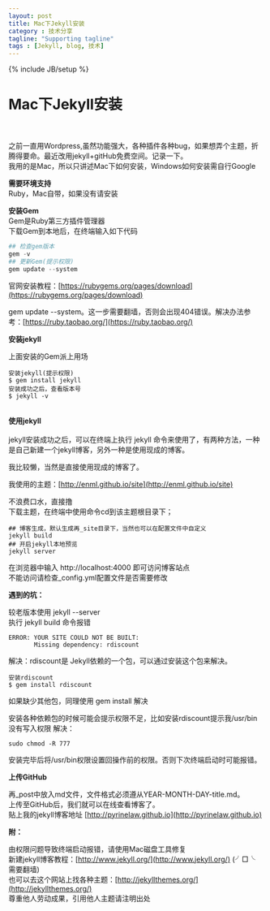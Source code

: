 ```yaml
---
layout: post
title: Mac下Jekyll安装
category : 技术分享
tagline: "Supporting tagline"
tags : [Jekyll, blog, 技术]
---
```

{% include JB/setup %}
# Mac下Jekyll安装

<br><br>
之前一直用Wordpress,虽然功能强大，各种插件各种bug，如果想弄个主题，折腾得要命。最近改用jekyll+gitHub免费空间。记录一下。<br >
我用的是Mac，所以只讲述Mac下如何安装，Windows如何安装需自行Google

**需要环境支持**<br>
Ruby，Mac自带，如果没有请安装

**安装Gem**<br>
Gem是Ruby第三方插件管理器<br>
下载Gem到本地后，在终端输入如下代码

``` python
## 检查gem版本
gem -v
## 更新Gem(提示权限)
gem update --system
```
<!--break-->

官网安装教程：[https://rubygems.org/pages/download](https://rubygems.org/pages/download)

gem update --system。这一步需要翻墙，否则会出现404错误。解决办法参考：[https://ruby.taobao.org/](https://ruby.taobao.org/)


**安装jekyll**

上面安装的Gem派上用场

```
安装jekyll(提示权限)
$ gem install jekyll
安装成功之后，查看版本号
$ jekyll -v
```

<br>**使用jekyll**<br><br>
jekyll安装成功之后，可以在终端上执行 jekyll 命令来使用了，有两种方法，一种是自己新建一个jekyll博客，另外一种是使用现成的博客。

我比较懒，当然是直接使用现成的博客了。

我使用的主题：[http://enml.github.io/site](http://enml.github.io/site)

不浪费口水，直接撸<br>
下载主题，在终端中使用命令cd到该主题根目录下；

```
## 博客生成，默认生成再_site目录下，当然也可以在配置文件中自定义
jekyll build
## 开启jekyll本地预览
jekyll server
```


在浏览器中输入 http://localhost:4000 即可访问博客站点<br />
不能访问请检查_config.yml配置文件是否需要修改

**遇到的坑：**

较老版本使用 jekyll --server <br />
执行 jekyll build 命令报错

```
ERROR: YOUR SITE COULD NOT BE BUILT:
       Missing dependency: rdiscount
```

解决：rdiscount是 Jekyll依赖的一个包，可以通过安装这个包来解决。

```
安装rdiscount
$ gem install rdiscount
```

如果缺少其他包，同理使用 gem install 解决

安装各种依赖包的时候可能会提示权限不足，比如安装rdiscount提示我/usr/bin没有写入权限
解决：

```
sudo chmod -R 777
```

安装完毕后将/usr/bin权限设置回操作前的权限。否则下次终端启动时可能报错。

**上传GitHub**

再_post中放入md文件，文件格式必须遵从YEAR-MONTH-DAY-title.md。<br />
上传至GitHub后，我们就可以在线查看博客了。<br />
贴上我的jekyll博客地址 [http://pyrinelaw.github.io](http://pyrinelaw.github.io)<br />

**附：**

由权限问题导致终端启动报错，请使用Mac磁盘工具修复<br />
新建jekyll博客教程：[http://www.jekyll.org/](http://www.jekyll.org/) (╯□╰ 需要翻墙)<br />
也可以去这个网站上找各种主题：[http://jekyllthemes.org/](http://jekyllthemes.org/)<br />
尊重他人劳动成果，引用他人主题请注明出处<br />










